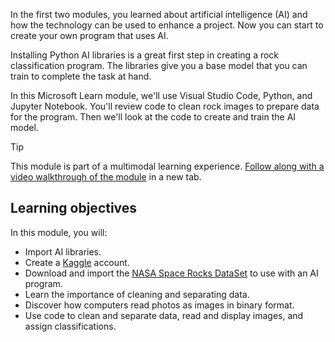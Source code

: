 In the first two modules, you learned about artificial intelligence (AI) and how the technology can be used to enhance a project. Now you can start to create your own program that uses AI.

Installing Python AI libraries is a great first step in creating a rock classification program. The libraries give you a base model that you can train to complete the task at hand.

In this Microsoft Learn module, we'll use Visual Studio Code, Python, and Jupyter Notebook. You'll review code to clean rock images to prepare data for the program. Then we'll look at the code to create and train the AI model.

> [!TIP]
> This module is part of a multimodal learning experience. [Follow along with a video walkthrough of the module][VideoWalkthrough] in a new tab.

## Learning objectives

In this module, you will:

- Import AI libraries.
- Create a [Kaggle] account.
- Download and import the [NASA Space Rocks DataSet] to use with an AI program.
- Learn the importance of cleaning and separating data.
- Discover how computers read photos as images in binary format.
- Use code to clean and separate data, read and display images, and assign classifications.

<!-- Links -->
[Kaggle]: https://www.kaggle.com
[AILibs]: /training/modules/introduction-artificial-intelligence-nasa/7-install-ai-libraries?azure-portal=true
[VideoWalkthrough]: https://youtu.be/XoHR4p8AO9o?azure-portal=true
[VSCode]: https://aka.ms/LearnOnVSCode?azure-portal=true
[NASA Space Rocks DataSet]: https://www.kaggle.com/datasets/ifeoyelakin/nasa-space-rocks
